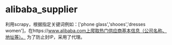 # alibaba_supplier
利用scrapy，根据指定关键词例如：['phone glass','shooes','dresses women']，在https://www.alibaba.com上爬取热门供应商基本信息（公司名称、地址等）。
为了防止封IP，采用了代理。
